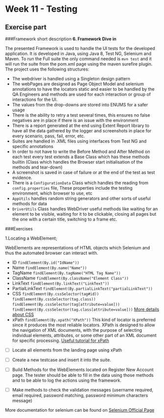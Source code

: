 # Week 11 - Testing
## Exercise part
###Framework short description
**6. Framework Dive in**

The presented Framework is used to handle the UI tests for the developed application.
It is developed in Java, using Java 8, Test NG, Selenium and Maven.
To run the Full suite the only command needed is ```mvn test``` and it will run the suite from the pom.xml page using the maven surefire plugin.
The project uses the following structures:
* The webdriver is handled using a Singleton design pattern
* The webPages are designed as Page Object Model and selenium annotations to have the locators static and easier to be handled by the QA Engineers and methods are used for each interaction or group of interactions for the UI. 
* The values from the drop-downs are stored into ENUMS for a safer usage
* There is the ability to retry a test several times, this ensures no false negatives are in place if there is an issue with the environment
* There is a report generated at the end using Extent Report library to have all the data gathered by the logger and screenshots in place for every scenario, pass, fail, error, etc.
* Suites are handled in .XML files using interfaces from Test NG and specific annotations
* In order to not have to write the Before Method and After Method on each test every test extends a Base Class which has these methods builtin (Class which handles the Browser start initialisation of the methods and tear-down)
* A screenshot is saved in case of failure or at the end of the test as test evidence.
* There is a ```ConfigurationData``` Class which handles the reading from ```config.properties``` file, These properties include the testing environment, which browser to use, etc
* ```AppUtils``` handles random string generators and other sorts of useful methods for data 
* ```DriverUtils``` Class handles WebDriver useful methods like waiting for an element to be visible, waiting for it to be clickable, closing all pages but the one with a certain title, switching to a frame etc.


###Exercises

1.Locating a WebElement;

WebElements are representations of HTML objects which Selenium and thus the automated browser can interact with.
* ID ```findElement(By.id("IdName"))```
* Name ```findElement(By.name("Name"))```
* TagName ```findElement(By.tagName("HTML Tag Name"))```
* ClassName ```findElement(By.className("Element Class"))```
* LinkText ```findElement(By.linkText("LinkText"))```
* PartialLinkText ```findElement(By.partialLinkText("partialLinkText"))```
* CSS ```findElement(By.cssSelector(tag#id))``` ```findElement(By.cssSelector(tag.class))``` ```findElement(By.cssSelector(tag[attribute=value]))``` ```findElement(By.cssSelector(tag.class[attribute=value]))```
[More details about CSS](https://www.softwaretestingmaterial.com/css-selector-selenium-webdriver-tutorial/)
* xPath ```findElement(By.xpath("XPath"))```
This kind of locator is preferred since it produces the most reliable locators. XPath is designed to allow the navigation of XML documents, with the purpose of selecting individual elements, attributes, or some other part of an XML document for specific processing.
[Useful tutorial for xPath](https://www.guru99.com/xpath-selenium.html)

- [ ] Locate all elements from the landing page using xPath
- [ ] Create a new testcase and insert it into the suite.
- [ ] Build Methods for the WebElements located on Register New Account page. The tester should be able to fill in the data using those methods and to be able to log the actions using the framework.
- [ ] Make methods to check the validation messages (username required, email required, password matching, password minimum characters message)



More documentation for selenium can be found on [Selenium Official Page](https://selenium.dev/documentation/en/getting_started/)



   
